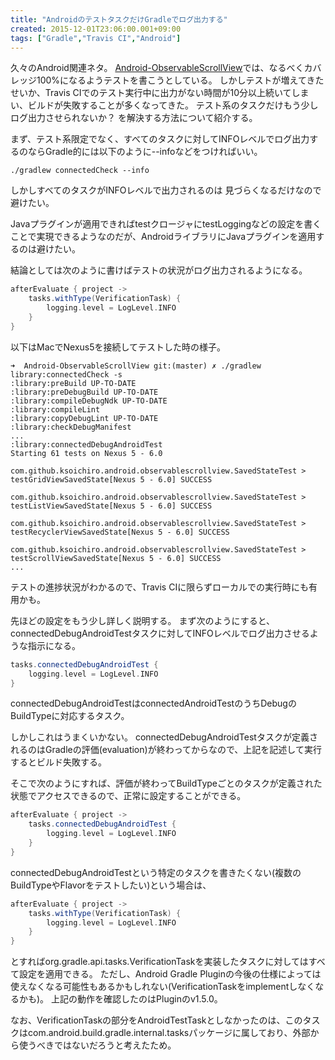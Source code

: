 ```yaml
---
title: "AndroidのテストタスクだけGradleでログ出力する"
created: 2015-12-01T23:06:00.001+09:00
tags: ["Gradle","Travis CI","Android"]
---
```

久々のAndroid関連ネタ。
[Android-ObservableScrollView](https://github.com/ksoichiro/Android-ObservableScrollView)では、なるべくカバレッジ100%になるようテストを書こうとしている。
しかしテストが増えてきたせいか、Travis CIでのテスト実行中に出力がない時間が10分以上続いてしまい、ビルドが失敗することが多くなってきた。
テスト系のタスクだけもう少しログ出力させられないか？
を解決する方法について紹介する。

まず、テスト系限定でなく、すべてのタスクに対してINFOレベルでログ出力するのならGradle的には以下のように--infoなどをつければいい。

```
./gradlew connectedCheck --info
```

しかしすべてのタスクがINFOレベルで出力されるのは
見づらくなるだけなので避けたい。
<!--more-->

Javaプラグインが適用できればtestクロージャにtestLoggingなどの設定を書くことで実現できるようなのだが、AndroidライブラリにJavaプラグインを適用するのは避けたい。

結論としては次のように書けばテストの状況がログ出力されるようになる。

```groovy
afterEvaluate { project ->
    tasks.withType(VerificationTask) {
        logging.level = LogLevel.INFO
    }
}
```

以下はMacでNexus5を接続してテストした時の様子。

```
➜  Android-ObservableScrollView git:(master) ✗ ./gradlew library:connectedCheck -s
:library:preBuild UP-TO-DATE
:library:preDebugBuild UP-TO-DATE
:library:compileDebugNdk UP-TO-DATE
:library:compileLint
:library:copyDebugLint UP-TO-DATE
:library:checkDebugManifest
...
:library:connectedDebugAndroidTest
Starting 61 tests on Nexus 5 - 6.0

com.github.ksoichiro.android.observablescrollview.SavedStateTest > testGridViewSavedState[Nexus 5 - 6.0] SUCCESS 

com.github.ksoichiro.android.observablescrollview.SavedStateTest > testListViewSavedState[Nexus 5 - 6.0] SUCCESS 

com.github.ksoichiro.android.observablescrollview.SavedStateTest > testRecyclerViewSavedState[Nexus 5 - 6.0] SUCCESS 

com.github.ksoichiro.android.observablescrollview.SavedStateTest > testScrollViewSavedState[Nexus 5 - 6.0] SUCCESS 
...
```

テストの進捗状況がわかるので、Travis CIに限らずローカルでの実行時にも有用かも。

先ほどの設定をもう少し詳しく説明する。
まず次のようにすると、connectedDebugAndroidTestタスクに対してINFOレベルでログ出力させるような指示になる。

```groovy
tasks.connectedDebugAndroidTest {
    logging.level = LogLevel.INFO
}
```

connectedDebugAndroidTestはconnectedAndroidTestのうちDebugのBuildTypeに対応するタスク。

しかしこれはうまくいかない。
connectedDebugAndroidTestタスクが定義されるのはGradleの評価(evaluation)が終わってからなので、上記を記述して実行するとビルド失敗する。

そこで次のようにすれば、評価が終わってBuildTypeごとのタスクが定義された状態でアクセスできるので、正常に設定することができる。

```groovy
afterEvaluate { project ->
    tasks.connectedDebugAndroidTest {
        logging.level = LogLevel.INFO
    }
}
```

connectedDebugAndroidTestという特定のタスクを書きたくない(複数のBuildTypeやFlavorをテストしたい)という場合は、

```groovy
afterEvaluate { project ->
    tasks.withType(VerificationTask) {
        logging.level = LogLevel.INFO
    }
}
```

とすればorg.gradle.api.tasks.VerificationTaskを実装したタスクに対してはすべて設定を適用できる。
ただし、Android Gradle Pluginの今後の仕様によっては使えなくなる可能性もあるかもしれない(VerificationTaskをimplementしなくなるかも)。
上記の動作を確認したのはPluginのv1.5.0。

なお、VerificationTaskの部分をAndroidTestTaskとしなかったのは、このタスクはcom.android.build.gradle.internal.tasksパッケージに属しており、外部から使うべきではないだろうと考えたため。
